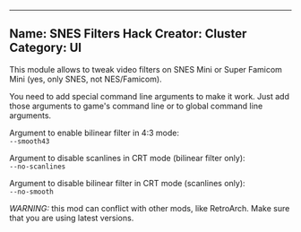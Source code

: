 -----------------------
Name: SNES Filters Hack
Creator: Cluster
Category: UI
-----------------------
This module allows to tweak video filters on SNES Mini or Super Famicom Mini (yes, only SNES, not NES/Famicom).

You need to add special command line arguments to make it work. Just add those arguments to game's command line or to global command line arguments.

Argument to enable bilinear filter in 4:3 mode:  
  `--smooth43`

Argument to disable scanlines in CRT mode (bilinear filter only):  
  `--no-scanlines`

Argument to disable bilinear filter in CRT mode (scanlines only):  
  `--no-smooth`

*WARNING:* this mod can conflict with other mods, like RetroArch. Make sure that you are using latest versions.
